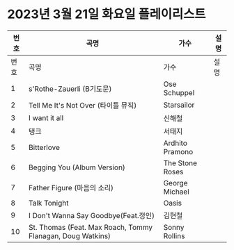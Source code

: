 # 2023년 3월 21일 화요일 플레이리스트

| 번호 | 곡명 | 가수 | 설명 |
|------|------|------|------|
| 번호 | 곡명 | 가수 | 설명 |
| 1 | s'Rothe-Zauerli (B기도문) | Ose Schuppel |  |
| 2 | Tell Me It's Not Over (타이틀 뮤직) | Starsailor |  |
| 3 | I want it all | 신해철 |  |
| 4 | 탱크 | 서태지 |  |
| 5 | Bitterlove | Ardhito Pramono |  |
| 6 | Begging You (Album Version) | The Stone Roses |  |
| 7 | Father Figure (마음의 소리) | George Michael |  |
| 8 | Talk Tonight | Oasis |  |
| 9 | I Don't Wanna Say Goodbye(Feat.정인) | 김현철 |  |
| 10 | St. Thomas (Feat. Max Roach, Tommy Flanagan, Doug Watkins) | Sonny Rollins |  |
